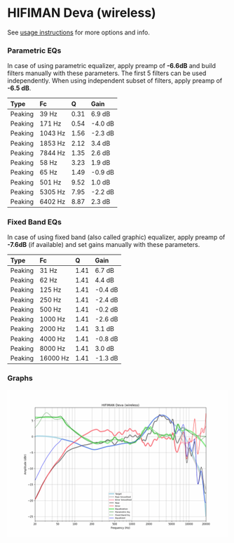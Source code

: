 # HIFIMAN Deva (wireless)
See [usage instructions](https://github.com/jaakkopasanen/AutoEq#usage) for more options and info.

### Parametric EQs
In case of using parametric equalizer, apply preamp of **-6.6dB** and build filters manually
with these parameters. The first 5 filters can be used independently.
When using independent subset of filters, apply preamp of **-6.5 dB**.

| Type    | Fc      |    Q | Gain    |
|:--------|:--------|:-----|:--------|
| Peaking | 39 Hz   | 0.31 | 6.9 dB  |
| Peaking | 171 Hz  | 0.54 | -4.0 dB |
| Peaking | 1043 Hz | 1.56 | -2.3 dB |
| Peaking | 1853 Hz | 2.12 | 3.4 dB  |
| Peaking | 7844 Hz | 1.35 | 2.6 dB  |
| Peaking | 58 Hz   | 3.23 | 1.9 dB  |
| Peaking | 65 Hz   | 1.49 | -0.9 dB |
| Peaking | 501 Hz  | 9.52 | 1.0 dB  |
| Peaking | 5305 Hz | 7.95 | -2.2 dB |
| Peaking | 6402 Hz | 8.87 | 2.3 dB  |

### Fixed Band EQs
In case of using fixed band (also called graphic) equalizer, apply preamp of **-7.6dB**
(if available) and set gains manually with these parameters.

| Type    | Fc       |    Q | Gain    |
|:--------|:---------|:-----|:--------|
| Peaking | 31 Hz    | 1.41 | 6.7 dB  |
| Peaking | 62 Hz    | 1.41 | 4.4 dB  |
| Peaking | 125 Hz   | 1.41 | -0.4 dB |
| Peaking | 250 Hz   | 1.41 | -2.4 dB |
| Peaking | 500 Hz   | 1.41 | -0.2 dB |
| Peaking | 1000 Hz  | 1.41 | -2.6 dB |
| Peaking | 2000 Hz  | 1.41 | 3.1 dB  |
| Peaking | 4000 Hz  | 1.41 | -0.8 dB |
| Peaking | 8000 Hz  | 1.41 | 3.0 dB  |
| Peaking | 16000 Hz | 1.41 | -1.3 dB |

### Graphs
![](./HIFIMAN%20Deva%20(wireless).png)